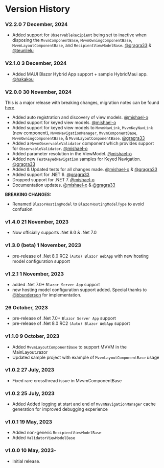 ﻿# Version History

### V2.2.0 7 December, 2024

- Added support for `ObservableRecipient` being set to inactive when disposing the `MvvmComponentBase`, `MvvmOwningComponentBase`, `MvvmLayoutComponentBase`, and `RecipientViewModelBase`. [@gragra33](https://github.com/gragra33) & [@teunlielu](https://github.com/teunlielu)

### V2.1.0 3 December, 2024

- Added MAUI Blazor Hybrid App support + sample HybridMaui app. [@hakakou](https://github.com/hakakou)

### V2.0.0 30 November, 2024

This is a major release with breaking changes, migration notes can be found [here](docs/migration-notes/v1.4_to_v2.md).

- Added auto registration and discovery of view models. [@mishael-o](https://github.com/mishael-o)
- Added support for keyed view models. [@mishael-o](https://github.com/mishael-o)
- Added support for keyed view models to `MvvmNavLink`, `MvvmKeyNavLink` (new component), `MvvmNavigationManager`, `MvvmComponentBase`, `MvvmOwningComponentBase`, & `MvvmLayoutComponentBase`. [@gragra33](https://github.com/gragra33)
- Added a `MvvmObservableValidator` component which provides support for `ObservableValidator`. [@mishael-o](https://github.com/mishael-o)
- Added parameter resolution in the ViewModel. [@mishael-o](https://github.com/mishael-o)
- Added new `TestKeyedNavigation` samples for Keyed Navigation. [@gragra33](https://github.com/gragra33)
- Added & Updated tests for all changes made. [@mishael-o](https://github.com/mishael-o) & [@gragra33](https://github.com/gragra33)
- Added support for .NET 9. [@gragra33](https://github.com/gragra33)
- Dropped support for .NET 7. [@mishael-o](https://github.com/mishael-o)
- Documentation updates. [@mishael-o](https://github.com/mishael-o) & [@gragra33](https://github.com/gragra33)

**BREAKING CHANGES:**
- Renamed `BlazorHostingModel` to `BlazorHostingModelType` to avoid confusion

### v1.4.0 21 November, 2023

- Now officially supports .Net 8.0 & .Net 7.0

### v1.3.0 (beta) 1 November, 2023

- pre-release of .Net 8.0 RC2 `(Auto) Blazor WebApp` with new hosting model configuration support

### v1.2.1 1 November, 2023

- added .Net 7.0+ `Blazor Server App` support
- new hosting model configuration support added. Special thanks to [@bbunderson](https://github.com/bbunderson) for implementation.

### 26 October, 2023

- pre-release of .Net 7.0+ `Blazor Server App` support
- pre-release of .Net 8.0 RC2 `(Auto) Blazor WebApp` support

### v1.1.0 9 October, 2023

- Added `MvvmLayoutComponentBase` to support MVVM in the MainLayout.razor
- Updated sample project with example of `MvvmLayoutComponentBase` usage

### v1.0.2 27 July, 2023

- Fixed rare crossthread issue in MvvmComponentBase

### v1.0.2 25 July, 2023

- Added Added logging at start and end of `MvvmNavigationManager` cache generation for improved debugging experience

### v1.0.1 19 May, 2023

- Added non-generic `RecipientViewModelBase`
- Added `ValidatorViewModelBase`

### v1.0.0 10 May, 2023-
- Initial release.